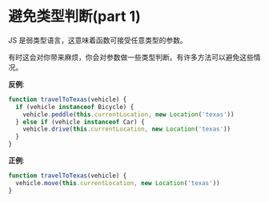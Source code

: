 # 避免类型判断(part 1)

JS 是弱类型语言，这意味着函数可接受任意类型的参数。

有时这会对你带来麻烦，你会对参数做一些类型判断。有许多方法可以避免这些情况。

**反例**:

```javascript
function travelToTexas(vehicle) {
  if (vehicle instanceof Bicycle) {
    vehicle.peddle(this.currentLocation, new Location('texas'))
  } else if (vehicle instanceof Car) {
    vehicle.drive(this.currentLocation, new Location('texas'))
  }
}
```

**正例**:

```javascript
function travelToTexas(vehicle) {
  vehicle.move(this.currentLocation, new Location('texas'))
}
```
